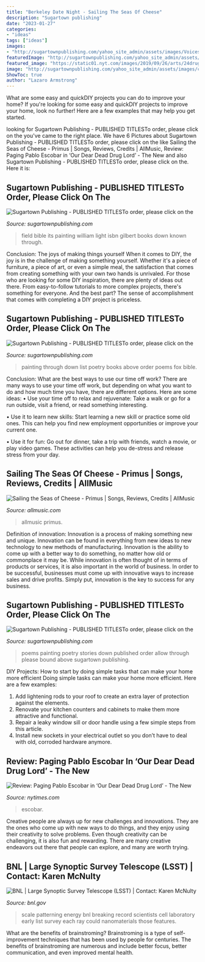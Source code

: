 ```yaml
---
title: "Berkeley Date Night - Sailing The Seas Of Cheese"
description: "Sugartown publishing"
date: "2023-01-27"
categories:
- "ideas"
tags: ["ideas"]
images:
- "http://sugartownpublishing.com/yahoo_site_admin/assets/images/Voices_from_the_Field_at_350_dpi.80123431_std.jpg"
featuredImage: "http://sugartownpublishing.com/yahoo_site_admin/assets/images/full_cover_small.45135712_std.jpg"
featured_image: "https://static01.nyt.com/images/2019/09/26/arts/24druglord1/24druglord1-videoSixteenByNine3000.jpg?year=2019&amp;h=1686&amp;w=3000&amp;sig=0x5a07b5c698c9048befc20d1adb93c83f&amp;tw=1"
image: "http://sugartownpublishing.com/yahoo_site_admin/assets/images/cover18b_sm.203195125_std.jpg"
ShowToc: true
author: "Lazaro Armstrong"
---
```



What are some easy and quickDIY projects you can do to improve your home?
If you're looking for some easy and quickDIY projects to improve your home, look no further! Here are a few examples that may help you get started.

	

		
looking for Sugartown Publishing - PUBLISHED TITLESTo order, please click on the you've came to the right place. We have 6 Pictures about Sugartown Publishing - PUBLISHED TITLESTo order, please click on the like Sailing the Seas of Cheese - Primus | Songs, Reviews, Credits | AllMusic, Review: Paging Pablo Escobar in ‘Our Dear Dead Drug Lord’ - The New and also Sugartown Publishing - PUBLISHED TITLESTo order, please click on the. Here it is:
		
    
## Sugartown Publishing - PUBLISHED TITLESTo Order, Please Click On The

<img loading=lazy src="http://sugartownpublishing.com/yahoo_site_admin/assets/images/Voices_from_the_Field_at_350_dpi.80123431_std.jpg" onerror="this.onerror=null;this.src='https://tse3.mm.bing.net/th?id=OIP.fjDD9v3ye_t8jggkGVyhbgHaLH&amp;pid=15.1';" alt="Sugartown Publishing - PUBLISHED TITLESTo order, please click on the">

_Source: sugartownpublishing.com_

>field bible its painting william light isbn gilbert books down known through. 

	

Conclusion: The joys of making things yourself
When it comes to DIY, the joy is in the challenge of making something yourself. Whether it's a piece of furniture, a piece of art, or even a simple meal, the satisfaction that comes from creating something with your own two hands is unrivaled.
For those who are looking for some DIY inspiration, there are plenty of ideas out there. From easy-to-follow tutorials to more complex projects, there's something for everyone. And the best part? The sense of accomplishment that comes with completing a DIY project is priceless.

    
## Sugartown Publishing - PUBLISHED TITLESTo Order, Please Click On The

<img loading=lazy src="http://sugartownpublishing.com/yahoo_site_admin/assets/images/full_cover_small.45135712_std.jpg" onerror="this.onerror=null;this.src='https://tse4.mm.bing.net/th?id=OIP.4Uifz-DbHvlVAHUy0ZWppQAAAA&amp;pid=15.1';" alt="Sugartown Publishing - PUBLISHED TITLESTo order, please click on the">

_Source: sugartownpublishing.com_

>painting through down list poetry books above order poems fox bible. 

	

Conclusion: What are the best ways to use our time off work?
There are many ways to use your time off work, but depending on what you want to do and how much time you have, there are different options. Here are some ideas: 
• Use your time off to relax and rejuvenate: Take a walk or go for a run outside, visit a friend, or read something interesting. 

• Use it to learn new skills: Start learning a new skill or practice some old ones. This can help you find new employment opportunities or improve your current one. 

• Use it for fun: Go out for dinner, take a trip with friends, watch a movie, or play video games. These activities can help you de-stress and release stress from your day.

    
## Sailing The Seas Of Cheese - Primus | Songs, Reviews, Credits | AllMusic

<img loading=lazy src="https://cps-static.rovicorp.com/3/JPG_1080/MI0002/421/MI0002421716.jpg?partner=allrovi.com" onerror="this.onerror=null;this.src='https://tse1.mm.bing.net/th?id=OIP.WPWZEjp-Gtk96tcZGvHPqQHaHU&amp;pid=15.1';" alt="Sailing the Seas of Cheese - Primus | Songs, Reviews, Credits | AllMusic">

_Source: allmusic.com_

>allmusic primus. 

	

Definition of innovation:
Innovation is a process of making something new and unique. Innovation can be found in everything from new ideas to new technology to new methods of manufacturing. Innovation is the ability to come up with a better way to do something, no matter how old or commonplace it may be.
While innovation is often thought of in terms of products or services, it is also important in the world of business. In order to be successful, businesses must come up with innovative ways to increase sales and drive profits. Simply put, innovation is the key to success for any business.

    
## Sugartown Publishing - PUBLISHED TITLESTo Order, Please Click On The

<img loading=lazy src="http://sugartownpublishing.com/yahoo_site_admin/assets/images/cover18b_sm.203195125_std.jpg" onerror="this.onerror=null;this.src='https://tse3.mm.bing.net/th?id=OIP.5YqEeUexpmd309gQJYlZjQAAAA&amp;pid=15.1';" alt="Sugartown Publishing - PUBLISHED TITLESTo order, please click on the">

_Source: sugartownpublishing.com_

>poems painting poetry stories down published order allow through please bound above sugartown publishing. 

	

DIY Projects: How to start by doing simple tasks that can make your home more efficient
Doing simple tasks can make your home more efficient. Here are a few examples:
1. Add lightening rods to your roof to create an extra layer of protection against the elements.
2. Renovate your kitchen counters and cabinets to make them more attractive and functional.
3. Repair a leaky window sill or door handle using a few simple steps from this article. 
4. Install new sockets in your electrical outlet so you don’t have to deal with old, corroded hardware anymore.

    
## Review: Paging Pablo Escobar In ‘Our Dear Dead Drug Lord’ - The New

<img loading=lazy src="https://static01.nyt.com/images/2019/09/26/arts/24druglord1/24druglord1-videoSixteenByNine3000.jpg?year=2019&amp;h=1686&amp;w=3000&amp;sig=0x5a07b5c698c9048befc20d1adb93c83f&amp;tw=1" onerror="this.onerror=null;this.src='https://tse1.mm.bing.net/th?id=OIP.GFdbSqHr1OjJrbPqUqH6CQHaEK&amp;pid=15.1';" alt="Review: Paging Pablo Escobar in ‘Our Dear Dead Drug Lord’ - The New">

_Source: nytimes.com_

>escobar. 

	

Creative people are always up for new challenges and innovations. They are the ones who come up with new ways to do things, and they enjoy using their creativity to solve problems. Even though creativity can be challenging, it is also fun and rewarding. There are many creative endeavors out there that people can explore, and many are worth trying.

    
## BNL | Large Synoptic Survey Telescope (LSST) | Contact: Karen McNulty

<img loading=lazy src="https://www.bnl.gov/today/body_pics/2017/12/top-10-05pmma_patterning_highressquare-hr.jpg" onerror="this.onerror=null;this.src='https://tse1.mm.bing.net/th?id=OIP.ujERtYO3SLsjjnqatiVKvwHaHa&amp;pid=15.1';" alt="BNL | Large Synoptic Survey Telescope (LSST) | Contact: Karen McNulty">

_Source: bnl.gov_

>scale patterning energy bnl breaking record scientists cell laboratory early list survey each ray could nanomaterials those features. 

	

What are the benefits of brainstroming?
Brainstroming is a type of self-improvement techniques that has been used by people for centuries. The benefits of brainstroming are numerous and include better focus, better communication, and even improved mental health.

